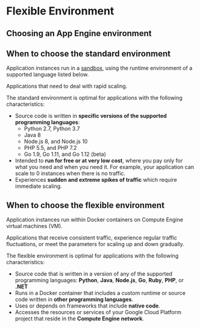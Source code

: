 # Flexible Environment

## Choosing an App Engine environment

## When to choose the standard environment

Application instances run in a [sandbox](https://en.wikipedia.org/wiki/Sandbox_%28computer_security%29), using the runtime environment of a supported language listed below.

Applications that need to deal with rapid scaling.

The standard environment is optimal for applications with the following characteristics:

* Source code is written in **specific versions of the supported programming languages**:
  * Python 2.7, Python 3.7
  * Java 8
  * Node.js 8, and Node.js 10
  * PHP 5.5, and PHP 7.2
  * Go 1.9, Go 1.11, and Go 1.12 \(beta\)
* Intended to **run for free or at very low cost**, where you pay only for what you need and when you need it. For example, your application can scale to 0 instances when there is no traffic.
* Experiences **sudden and extreme spikes of traffic** which require immediate scaling.

## When to choose the flexible environment

Application instances run within Docker containers on Compute Engine virtual machines \(VM\).

Applications that receive consistent traffic, experience regular traffic fluctuations, or meet the parameters for scaling up and down gradually.

The flexible environment is optimal for applications with the following characteristics:

* Source code that is written in a version of any of the supported programming languages:  **Python**, **Java**, **Node.js**, **Go**, **Ruby**, **PHP**, or **.NET**
* Runs in a Docker container that includes a custom runtime or source code written in **other programming languages**.
* Uses or depends on frameworks that include **native code**.
* Accesses the resources or services of your Google Cloud Platform project that reside in the **Compute Engine network**.

